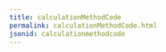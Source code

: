 ```yaml
---
title: calculationMethodCode
permalink: calculationMethodCode.html
jsonid: calculationmethodcode
---
```

